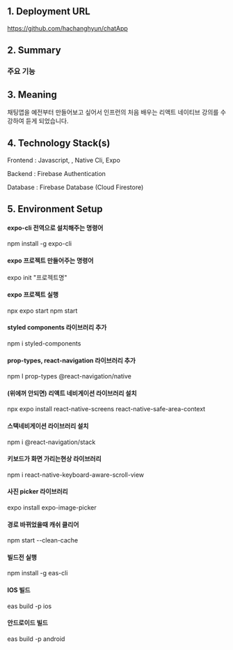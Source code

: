 ## 1. Deployment URL
  https://github.com/hachanghyun/chatApp
  
## 2. Summary
### 주요 기능
  
## 3. Meaning
  채팅앱을 예전부터 만들어보고 싶어서 인프런의 처음 배우는 리액트 네이티브 강의를 수강하여 듣게 되었습니다. 
  
## 4. Technology Stack(s)
Frontend : Javascript, , Native Cli, Expo

Backend : Firebase Authentication

Database : Firebase Database (Cloud Firestore)

## 5. Environment Setup

#### expo-cli 전역으로 설치해주는 명령어
 npm install -g expo-cli 

#### expo 프로젝트 만들어주는 명령어
expo init "프로젝트명"

#### expo 프로젝트 실행
npx expo start 
npm start 

#### styled components 라이브러리 추가
npm i styled-components 

#### prop-types, react-navigation 라이브러리 추가
npm I prop-types @react-navigation/native

#### (위에꺼 안되면) 리액트 네비게이션 라이브러리 설치
npx expo install react-native-screens react-native-safe-area-context

#### 스택네비게이션 라이브러리 설치
npm i @react-navigation/stack

#### 키보드가 화면 가리는현상 라이브러리 
npm i react-native-keyboard-aware-scroll-view

#### 사진 picker 라이브러리
expo install expo-image-picker

#### 경로 바뀌었을때 캐쉬 클리어
npm start --clean-cache

#### 빌드전 실행
npm install -g eas-cli

#### IOS 빌드
eas build -p ios

#### 안드로이드 빌드
eas build -p android
